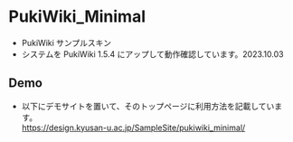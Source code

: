 # PukiWiki_Minimal
* PukiWiki サンプルスキン
* システムを PukiWiki 1.5.4 にアップして動作確認しています。2023.10.03

## Demo
* 以下にデモサイトを置いて、そのトップページに利用方法を記載しています。  
https://design.kyusan-u.ac.jp/SampleSite/pukiwiki_minimal/
